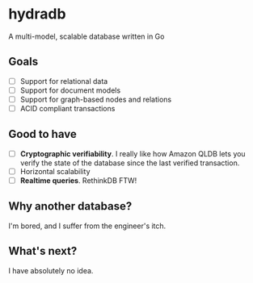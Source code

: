 # hydradb
A multi-model, scalable database written in Go

## Goals
- [ ] Support for relational data
- [ ] Support for document models
- [ ] Support for graph-based nodes and relations
- [ ] ACID compliant transactions

## Good to have
- [ ] **Cryptographic verifiability**. I really like how Amazon QLDB lets you verify the state of the database since the last verified transaction.
- [ ] Horizontal scalability
- [ ] **Realtime queries**. RethinkDB FTW!

## Why another database?
I'm bored, and I suffer from the engineer's itch.

##  What's next?
I have absolutely no idea.
